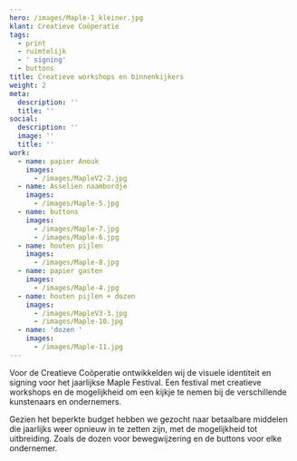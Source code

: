 ```yaml
---
hero: /images/Maple-1_kleiner.jpg
klant: Creatieve Coöperatie
tags:
  - print
  - ruimtelijk
  - ' signing'
  - buttons
title: Creatieve workshops en binnenkijkers
weight: 2
meta:
  description: ''
  title: ''
social:
  description: ''
  image: ''
  title: ''
work:
  - name: papier Anouk
    images:
      - /images/MapleV2-2.jpg
  - name: Asselien naambordje
    images:
      - /images/Maple-5.jpg
  - name: buttons
    images:
      - /images/Maple-7.jpg
      - /images/Maple-6.jpg
  - name: houten pijlen
    images:
      - /images/Maple-8.jpg
  - name: papier gasten
    images:
      - /images/Maple-4.jpg
  - name: houten pijlen + dozen
    images:
      - /images/MapleV3-3.jpg
      - /images/Maple-10.jpg
  - name: 'dozen '
    images:
      - /images/Maple-11.jpg
---
```

Voor de Creatieve Coöperatie ontwikkelden wij de visuele identiteit en signing voor het jaarlijkse Maple Festival. Een festival met creatieve workshops en de mogelijkheid om een kijkje te nemen bij de verschillende kunstenaars en ondernemers.

Gezien het beperkte budget hebben we gezocht naar betaalbare middelen die jaarlijks weer opnieuw in te zetten zijn, met de mogelijkheid tot uitbreiding. Zoals de dozen voor bewegwijzering en de buttons voor elke ondernemer.